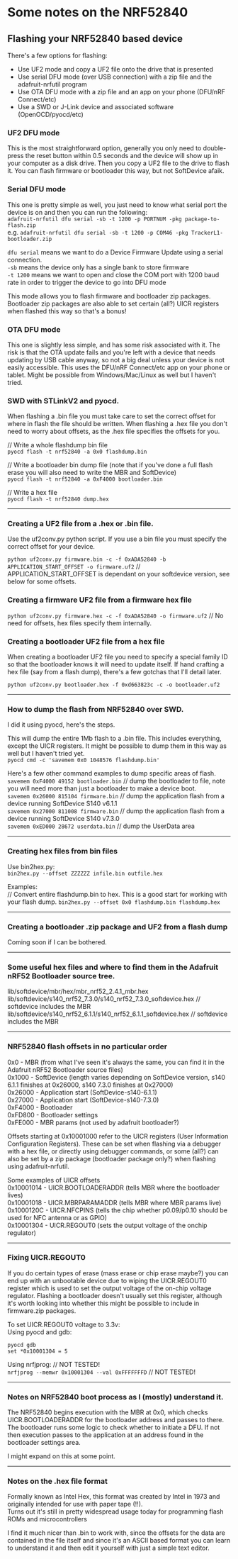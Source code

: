 # Some notes on the NRF52840

## Flashing your NRF52840 based device
There's a few options for flashing:  
- Use UF2 mode and copy a UF2 file onto the drive that is presented
- Use serial DFU mode (over USB connection) with a zip file and the adafruit-nrfutil program
- Use OTA DFU mode with a zip file and an app on your phone (DFU/nRF Connect/etc)
- Use a SWD or J-Link device and associated software (OpenOCD/pyocd/etc)

### UF2 DFU mode
This is the most straightforward option, generally you only need to double-press the reset button within 0.5 seconds and the device will show up in your computer as a disk drive. Then you copy a UF2 file to the drive to flash it. You can flash firmware or bootloader this way, but not SoftDevice afaik.

### Serial DFU mode
This one is pretty simple as well, you just need to know what serial port the device is on and then you can run the following:<br>
``adafruit-nrfutil dfu serial -sb -t 1200 -p PORTNUM -pkg package-to-flash.zip``  
e.g. ``adafruit-nrfutil dfu serial -sb -t 1200 -p COM46 -pkg TrackerL1-bootloader.zip``  

``dfu serial`` means we want to do a Device Firmware Update using a serial connection.  
``-sb`` means the device only has a single bank to store firmware  
``-t 1200`` means we want to open and close the COM port with 1200 baud rate in order to trigger the device to go into DFU mode  

This mode allows you to flash firmware and bootloader zip packages. Bootloader zip packages are also able to set certain (all?) UICR registers when flashed this way so that's a bonus!

### OTA DFU mode
This one is slightly less simple, and has some risk associated with it. The risk is that the OTA update fails and you're left with a device that needs updating by USB cable anyway, so not a big deal unless your device is not easily accessible. This uses the DFU/nRF Connect/etc app on your phone or tablet. Might be possible from Windows/Mac/Linux as well but I haven't tried.

### SWD with STLinkV2 and pyocd.

When flashing a .bin file you must take care to set the correct offset for where in flash the file should be written. When flashing a .hex file you don't need to worry about offsets, as the .hex file specifies the offsets for you.

// Write a whole flashdump bin file  
``pyocd flash -t nrf52840 -a 0x0 flashdump.bin``

// Write a bootloader bin dump file (note that if you've done a full flash erase you will also need to write the MBR and SoftDevice)  
``pyocd flash -t nrf52840 -a 0xF4000 bootloader.bin``

// Write a hex file  
``pyocd flash -t nrf52840 dump.hex``


--- 

### Creating a UF2 file from a .hex or .bin file.
Use the uf2conv.py python script. If you use a bin file you must specify the correct offset for your device.

``python uf2conv.py firmware.bin -c -f 0xADA52840 -b APPLICATION_START_OFFSET -o firmware.uf2`` // APPLICATION_START_OFFSET is dependant on your softdevice version, see below for some offsets.

### Creating a firmware UF2 file from a firmware hex file
``python uf2conv.py firmware.hex -c -f 0xADA52840 -o firmware.uf2`` // No need for offsets, hex files specify them internally.

### Creating a bootloader UF2 file from a hex file
When creating a bootloader UF2 file you need to specify a special family ID so that the bootloader knows it will need to update itself. If hand crafting a hex file (say from a flash dump), there's a few gotchas that I'll detail later.

``python uf2conv.py bootloader.hex -f 0xd663823c -c -o bootloader.uf2``

---

### How to dump the flash from NRF52840 over SWD.
I did it using pyocd, here's the steps.  

This will dump the entire 1Mb flash to a .bin file. This includes everything, except the UICR registers. It might be possible to dump them in this way as well but I haven't tried yet.  
``pyocd cmd -c 'savemem 0x0 1048576 flashdump.bin'``

Here's a few other command examples to dump specific areas of flash.  
``savemem 0xF4000 49152 bootloader.bin`` // dump the bootloader to file, note you will need more than just a bootloader to make a device boot.  
``savemem 0x26000 815104 firmware.bin`` // dump the application flash from a device running SoftDevice S140 v6.1.1  
``savemem 0x27000 811008 firmware.bin`` // dump the application flash from a device running SoftDevice S140 v7.3.0  
``savemem 0xED000 28672 userdata.bin`` // dump the UserData area



---
### Creating hex files from bin files
Use bin2hex.py:  
``bin2hex.py --offset ZZZZZZ infile.bin outfile.hex``

Examples:  
// Convert entire flashdump.bin to hex. This is a good start for working with your flash dump.
``bin2hex.py --offset 0x0 flashdump.bin flashdump.hex``  

---

### Creating a bootloader .zip package and UF2 from a flash dump

Coming soon if I can be bothered.

---

### Some useful hex files and where to find them in the Adafruit nRF52 Bootloader source tree.

lib/softdevice/mbr/hex/mbr_nrf52_2.4.1_mbr.hex  
lib/softdevice/s140_nrf52_7.3.0/s140_nrf52_7.3.0_softdevice.hex  // softdevice includes the MBR  
lib/softdevice/s140_nrf52_6.1.1/s140_nrf52_6.1.1_softdevice.hex  // softdevice includes the MBR  

---

### NRF52840 flash offsets in no particular order

0x0 - MBR (from what I've seen it's always the same, you can find it in the Adafruit nRF52 Bootloader source files)  
0x1000 - SoftDevice (length varies depending on SoftDevice version, s140 6.1.1 finishes at 0x26000, s140 7.3.0 finishes at 0x27000)  
0x26000 - Application start (SoftDevice-s140-6.1.1)  
0x27000 - Application start (SoftDevice-s140-7.3.0)  
0xF4000 - Bootloader  
0xFD800 - Bootloader settings  
0xFE000 - MBR params (not used by adafruit bootloader?)  

Offsets starting at 0x10001000 refer to the UICR registers (User Information Configuration Registers). These can be set when flashing via a debugger with a hex file, or directly using debugger commands, or some (all?) can also be set by a zip package (bootloader package only?) when flashing using adafruit-nrfutil.

Some examples of UICR offsets  
0x10001014 - UICR.BOOTLOADERADDR (tells MBR where the bootloader lives)  
0x10001018 - UICR.MBRPARAMADDR (tells MBR where MBR params live)  
0x1000120C - UICR.NFCPINS (tells the chip whether p0.09/p0.10 should be used for NFC antenna or as GPIO)  
0x10001304 - UICR.REGOUT0 (sets the output voltage of the onchip regulator)  

---

### Fixing UICR.REGOUT0

If you do certain types of erase (mass erase or chip erase maybe?) you can end up with an unbootable device due to wiping the UICR.REGOUT0 register which is used to set the output voltage of the on-chip voltage regulator. Flashing a bootloader doesn't usually set this register, although it's worth looking into whether this might be possible to include in firmware.zip packages.

To set UICR.REGOUT0 voltage to 3.3v:  
Using pyocd and gdb:  
```
pyocd gdb
set *0x10001304 = 5
```

Using nrfjprog: // NOT TESTED!  
``nrfjprog --memwr 0x10001304 --val 0xFFFFFFFD`` // NOT TESTED!  

---

### Notes on NRF52840 boot process as I (mostly) understand it.

The NRF52840 begins execution with the MBR at 0x0, which checks UICR.BOOTLOADERADDR for the bootloader address and passes to there. The bootloader runs some logic to check whether to initiate a DFU. If not then execution passes to the application at an address found in the bootloader settings area.

I might expand on this at some point.


---

### Notes on the .hex file format
Formally known as Intel Hex, this format was created by Intel in 1973 and originally intended for use with paper tape (!!).  
Turns out it's still in pretty widespread usage today for programming flash ROMs and microcontrollers

I find it much nicer than .bin to work with, since the offsets for the data are contained in the file itself and since it's an ASCII based format you can learn to understand it and then edit it yourself with just a simple text editor.